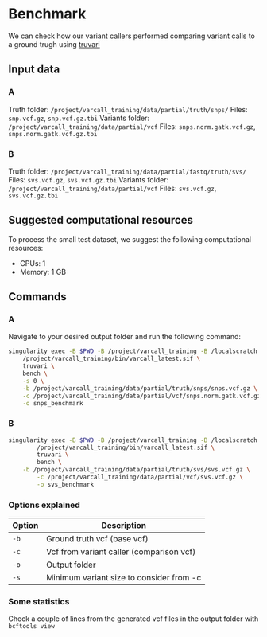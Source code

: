 # Benchmark

We can check how our variant callers performed comparing variant calls to a ground trugh using [truvari](https://github.com/ACEnglish/truvari)

## Input data

### A

Truth folder: `/project/varcall_training/data/partial/truth/snps/`
Files: `snp.vcf.gz`, `snp.vcf.gz.tbi`
Variants folder: `/project/varcall_training/data/partial/vcf`
Files: `snps.norm.gatk.vcf.gz`, `snps.norm.gatk.vcf.gz.tbi`

### B

Truth folder: `/project/varcall_training/data/partial/fastq/truth/svs/`
Files: `svs.vcf.gz`, `svs.vcf.gz.tbi`
Variants folder: `/project/varcall_training/data/partial/vcf`
Files: `svs.vcf.gz`, `svs.vcf.gz.tbi`

## Suggested computational resources

To process the small test dataset, we suggest the following computational resources:

- CPUs: 1
- Memory: 1 GB

## Commands

### A

Navigate to your desired output folder and run the following command:

```bash
singularity exec -B $PWD -B /project/varcall_training -B /localscratch \
	/project/varcall_training/bin/varcall_latest.sif \
	truvari \
	bench \
	-s 0 \
	-b /project/varcall_training/data/partial/truth/snps/snps.vcf.gz \
	-c /project/varcall_training/data/partial/vcf/snps.norm.gatk.vcf.gz \
	-o snps_benchmark
```

### B

```bash
singularity exec -B $PWD -B /project/varcall_training -B /localscratch \
        /project/varcall_training/bin/varcall_latest.sif \
        truvari	\
        bench \
	-b /project/varcall_training/data/partial/truth/svs/svs.vcf.gz \
        -c /project/varcall_training/data/partial/vcf/svs.vcf.gz \
        -o svs_benchmark
```

### Options explained

| Option | Description |
|--------|-------------|	
| `-b` | Ground truth vcf (base vcf) |
| `-c` | Vcf from variant caller (comparison vcf) |
| `-o` | Output folder |
| `-s` | Minimum variant size to consider from -c|

### Some statistics

Check a couple of lines from the generated vcf files in the output folder with `bcftools view`
